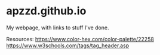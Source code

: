 # apzzd.github.io

My webpage, with links to stuff I've done.

Resources:
https://www.color-hex.com/color-palette/22258
https://www.w3schools.com/tags/tag_header.asp

